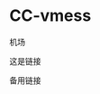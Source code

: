 # CC-vmess

<a href="https://kt.kkkktttt.tk/auth/register?code=haCV" target="_blank" style="text-decoration: none;">机场</a>

<a href="https://raw.githubusercontent.com/BlingCc233/vtoray/master/sharock.txt" target="_blank" style="text-decoration: none;">这是链接</a>

<a href="https://raw.githubusercontent.com/BlingCc233/vtoray/master/v2mess.txt" target="_blank" style="text-decoration: none;">备用链接</a>
